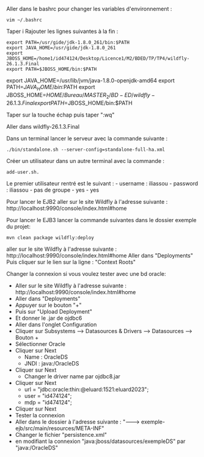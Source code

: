 Aller dans le bashrc pour changer les variables d'environnement : 
```
vim ~/.bashrc
```
Taper i
Rajouter les lignes suivantes à la fin :
```
export PATH=/usr/gide/jdk-1.8.0_261/bin:$PATH
export JAVA_HOME=/usr/gide/jdk-1.8.0_261
export JBOSS_HOME=/home1/id474124/Desktop/Licence1/M2/BDED/TP/TP4/wildfly-26.1.3.Final
export PATH=$JBOSS_HOME/bin:$PATH
```
export JAVA_HOME=/usr/lib/jvm/java-1.8.0-openjdk-amd64
export PATH=$JAVA_HOME/bin:$PATH
export JBOSS_HOME=$HOME/Bureau/MASTER_2/BD-ED/wildfly-26.1.3.Final
export PATH=$JBOSS_HOME/bin:$PATH


Taper sur la touche échap puis taper ":wq"

Aller dans wildfly-26.1.3.Final

Dans un terminal lancer le serveur avec la commande suivante : 
```
./bin/standalone.sh --server-config=standalone-full-ha.xml
```

Créer un utilisateur dans un autre terminal avec la commande :
```
add-user.sh. 
```

Le premier utilisateur rentré est le suivant :
    - username : iliassou
    - password : iliassou
    - pas de groupe - yes - yes

Pour lancer le EJB2 aller sur le site Wildfly à l'adresse suivante : http://localhost:9990/console/index.html#home

Pour lancer le EJB3 lancer la commande suivantes dans le dossier exemple du projet:
```
mvn clean package wildfly:deploy
```

aller sur le site Wildfly à l'adresse suivante : http://localhost:9990/console/index.html#home
Aller dans "Deployments"
Puis cliquer sur le lien sur la ligne : "Context Roots"

Changer la connexion si vous voulez tester avec une bd oracle:
- Aller sur le site Wildfly à l'adresse suivante : http://localhost:9990/console/index.html#home
- Aller dans "Deployments"
- Appuyer sur le bouton "+"
- Puis sur "Upload Deployment"
- Et donner le .jar de ojdbc6
- Aller dans l'onglet Configuration 
- Cliquer sur Subsystems --> Datasources & Drivers --> Datasources --> Bouton +
- Sélectionner Oracle
- Cliquer sur Next
    - Name : OracleDS
    - JNDI : java:/OracleDS
- Cliquer sur Next
    - Changer le driver name par ojdbc8.jar
- Cliquer sur Next
    - url = "jdbc:oracle:thin:@eluard:1521:eluard2023";
    - user = "id474124";
    - mdp = "id474124";
- Cliquer sur Next
- Tester la connexion
- Aller dans le dossier à l'adresse suivante : "---> exemple-ejb/src/main/resources/META-INF"
- Changer le fichier "persistence.xml"
- en modifiant la connexion "java:jboss/datasources/exempleDS" par "java:/OracleDS"
